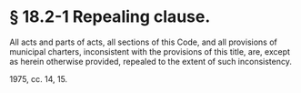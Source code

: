 # § 18.2-1 Repealing clause.

<p>All acts and parts of acts, all sections of this Code, and all provisions of municipal charters, inconsistent with the provisions of this title, are, except as herein otherwise provided, repealed to the extent of such inconsistency.</p><p>1975, cc. 14, 15.</p>